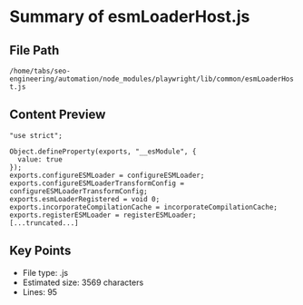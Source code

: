 # Summary of esmLoaderHost.js
  
## File Path
`/home/tabs/seo-engineering/automation/node_modules/playwright/lib/common/esmLoaderHost.js`

## Content Preview
```
"use strict";

Object.defineProperty(exports, "__esModule", {
  value: true
});
exports.configureESMLoader = configureESMLoader;
exports.configureESMLoaderTransformConfig = configureESMLoaderTransformConfig;
exports.esmLoaderRegistered = void 0;
exports.incorporateCompilationCache = incorporateCompilationCache;
exports.registerESMLoader = registerESMLoader;
[...truncated...]
```

## Key Points
- File type: .js
- Estimated size: 3569 characters
- Lines: 95

